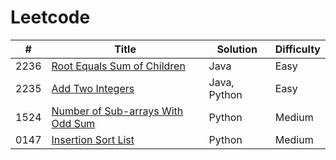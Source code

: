 # Leetcode

|#|Title|Solution|Difficulty|
|-|-----|--------|----------|
|2236|[Root Equals Sum of Children](https://leetcode.com/problems/root-equals-sum-of-children/description/)|Java|Easy|
|2235|[Add Two Integers](https://leetcode.com/problems/add-two-integers/)|Java, Python|Easy|
|1524|[Number of Sub-arrays With Odd Sum](https://leetcode.com/problems/number-of-sub-arrays-with-odd-sum/description/)|Python|Medium|
|0147|[Insertion Sort List](https://leetcode.com/problems/insertion-sort-list/description/)|Python|Medium|

